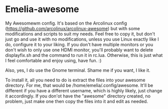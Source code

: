 # Emelia-awesome
My Awesomewm config.
It's based on the Arcolinux config (https://github.com/arcolinux/arcolinux-awesome) but with some modifications and scripts to suit my needs.
Feel free to copy it, but don't just go and use it with no modifications, unless you use Linux exactly like I do, configure it to your liking.
If you don't have multiple monitors or you don't wish to only use one HDMI monitor, you'll probably want to delete displayfix.sh and the command to run it in rc.lua. Otherwise, this is just what I feel comfortable and enjoy using, have fun. :)

Also, yes, I do use the Gnome terminal. Shame me if you want, I like it.

To install it, all you need to do is extract the files into your awesome directory. 
For me, that would be /home/emelia/.config/awesome. It'll be different if you have a different username, which is highly likely, just change it accordingly. If you don'ot have the "awesome" directory created, no problem, just make one then copy the files into it and edit as needed.
